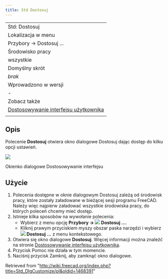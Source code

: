 ```yaml
---
title: Std Dostosuj
---
```

|  |
| --- |
| Std: Dostosuj |
| Lokalizacja w menu |
| Przybory → Dostosuj ... |
| Środowisko pracy |
| wszystkie |
| Domyślny skrót |
| *brak* |
| Wprowadzono w wersji |
| - |
| Zobacz także |
| [Dostosowywanie interfejsu użytkownika](/Interface_Customization/pl "Interface Customization/pl") |
|  |

## Opis

Polecenie **Dostosuj** otwiera okno dialogowe Dostosuj dając dostęp do kilku opcji ustawień.

![](/images/Std_DlgCustomize_tab_Toolbars.png)

Okienko dialogowe Dostosowywanie interfejsu

## Użycie

1. Polecenia dostępne w oknie dialogowym Dostosuj zależą od środowisk pracy, które zostały załadowane w bieżącej sesji programu FreeCAD. Należy więc najpierw załadować wszystkie środowiska pracy, do których poleceń chcemy mieć dostęp.
2. Istnieje kilka sposobów na wywołanie polecenia:
   * Wybierz z menu opcję **Przybory → ![](/images/Std_DlgCustomize.svg) Dostosuj ...**.
   * Kliknij prawym przyciskiem myszy obszar paska narzędzi i wybierz **![](/images/Std_DlgCustomize.svg) Dostosuj ...** z menu kontekstowego.
3. Otwiera się okno dialogowe **Dostosuj**. Więcej informacji można znaleźć na stronie [Dostosowywanie interfejsu użytkownika](/Interface_Customization/pl#Opcje "Interface Customization/pl").
4. Przycisk Pomoc nie działa w tym momencie.
5. Naciśnij przycisk Zamknij, aby zamknąć okno dialogowe.

Retrieved from "<http://wiki.freecad.org/index.php?title=Std_DlgCustomize/pl&oldid=1468391>"
